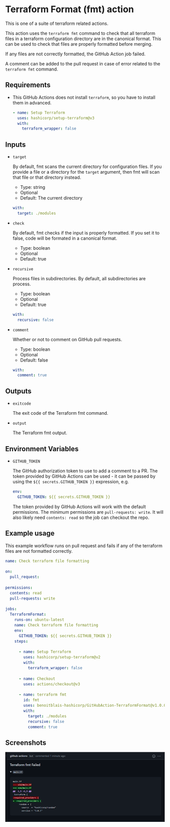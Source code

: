 # Terraform Format (fmt) action

This is one of a suite of terraform related actions.

This action uses the `terraform fmt` command to check that all terraform files in a terraform configuration directory are in the canonical format.
This can be used to check that files are properly formatted before merging.

If any files are not correctly formatted, the GitHub Action job failed.

A comment can be added to the pull request in case of error related to the `terraform fmt` command.

## Requirements

* This GitHub Actions does not install `terraform`, so you have to install them in advanced.

  ```yaml
  - name: Setup Terraform
    uses: hashicorp/setup-terraform@v3
    with:
      terraform_wrapper: false
  ```

## Inputs

* `target`

  By default, fmt scans the current directory for configuration files. If you provide a file or a directory for the `target` argument, then fmt will scan that file or that directory instead.

  * Type: string
  * Optional
  * Default: The current directory

  ```yaml
  with:
    target: ./modules
  ```

* `check`

  By default, fmt checks if the input is properly formatted. If you set it to false, code will be formated in a canonical format.

  * Type: boolean
  * Optional
  * Default: true

* `recursive`

  Process files in subdirectories. By default, all subdirectories are process.

  * Type: boolean
  * Optional
  * Default: true

  ```yaml
  with:
    recursive: false
  ```

* `comment`

  Whether or not to comment on GitHub pull requests.

  * Type: boolean
  * Optional
  * Default: false

  ```yaml
  with:
    comment: true
  ```

## Outputs

* `exitcode`

  The exit code of the Terraform fmt command.

* `output`

  The Terraform fmt output.

## Environment Variables

* `GITHUB_TOKEN`

  The GitHub authorization token to use to add a comment to a PR.
  The token provided by GitHub Actions can be used - it can be passed by
  using the `${{ secrets.GITHUB_TOKEN }}` expression, e.g.

  ```yaml
  env:
    GITHUB_TOKEN: ${{ secrets.GITHUB_TOKEN }}
  ```

  The token provided by GitHub Actions will work with the default permissions.
  The minimum permissions are `pull-requests: write`.
  It will also likely need `contents: read` so the job can checkout the repo.

## Example usage

This example workflow runs on pull request and fails if any of the terraform files are not formatted correctly.

```yaml
name: Check terraform file formatting

on:
  pull_request:

permissions:
  contents: read
  pull-requests: write

jobs:
  TerraformFormat:
    runs-on: ubuntu-latest
    name: Check terraform file formatting
    env:
      GITHUB_TOKEN: ${{ secrets.GITHUB_TOKEN }}
    steps:

      - name: Setup Terraform
        uses: hashicorp/setup-terraform@v2
        with:
          terraform_wrapper: false

      - name: Checkout
        uses: actions/checkout@v3

      - name: terraform fmt
        id: fmt
        uses: benoitblais-hashicorp/GitHubAction-TerraformFormat@v1.0.0
        with:
          target: ./modules
          recursive: false
          comment: true
```

## Screenshots

![fmt](docs/images/fmt-output.png)
